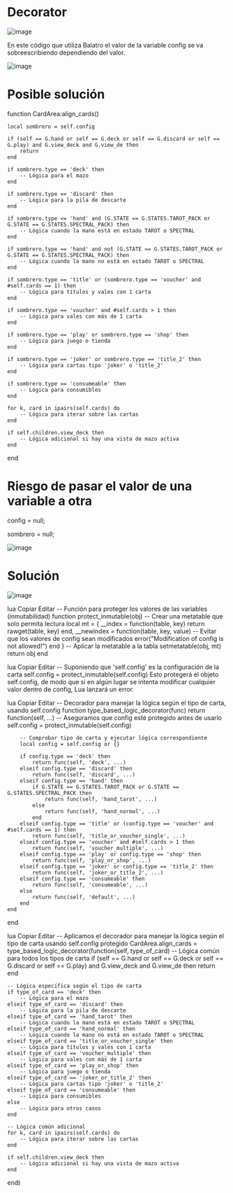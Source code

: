 # Decorator

![image](https://github.com/user-attachments/assets/c58bebc3-7556-4e4a-b356-63eb8960b37f)

En este código que utiliza Balatro el valor de la variable config se va sobreescribiendo dependiendo del valor.


![image](https://github.com/user-attachments/assets/13a8f7f5-eaa4-4d8e-bcfb-be46666ec310)


# Posible solución


function CardArea:align_cards()

    local sombrero = self.config

    if (self == G.hand or self == G.deck or self == G.discard or self == G.play) and G.view_deck and G.view_de then
        return
    end

    if sombrero.type == 'deck' then
        -- Lógica para el mazo
    end

    if sombrero.type == 'discard' then
        -- Lógica para la pila de descarte
    end

    if sombrero.type == 'hand' and (G.STATE == G.STATES.TAROT_PACK or G.STATE == G.STATES.SPECTRAL_PACK) then
        -- Lógica cuando la mano está en estado TAROT o SPECTRAL
    end

    if sombrero.type == 'hand' and not (G.STATE == G.STATES.TAROT_PACK or G.STATE == G.STATES.SPECTRAL_PACK) then
        -- Lógica cuando la mano no está en estado TAROT o SPECTRAL
    end

    if sombrero.type == 'title' or (sombrero.type == 'voucher' and #self.cards == 1) then
        -- Lógica para títulos y vales con 1 carta
    end

    if sombrero.type == 'voucher' and #self.cards > 1 then
        -- Lógica para vales con más de 1 carta
    end

    if sombrero.type == 'play' or sombrero.type == 'shop' then
        -- Lógica para juego o tienda
    end

    if sombrero.type == 'joker' or sombrero.type == 'title_2' then
        -- Lógica para cartas tipo 'joker' o 'title_2'
    end

    if sombrero.type == 'consumeable' then
        -- Lógica para consumibles
    end

    for k, card in ipairs(self.cards) do
        -- Lógica para iterar sobre las cartas
    end

    if self.children.view_deck then
        -- Lógica adicional si hay una vista de mazo activa
    end
end





# Riesgo de pasar el valor de una variable a otra

config = null;

sombrero = null;







![image](https://github.com/user-attachments/assets/468651fa-5b7d-475e-88c7-9fa686c88e75)



# Solución



![image](https://github.com/user-attachments/assets/d07dc35f-d9e9-47a3-86aa-a870b2ec67e9)







lua
Copiar
Editar
-- Función para proteger los valores de las variables (inmutabilidad)
function protect_inmutable(obj)
    -- Crear una metatable que solo permita lectura
    local mt = {
        __index = function(table, key)
            return rawget(table, key)
        end,
        __newindex = function(table, key, value)
            -- Evitar que los valores de config sean modificados
            error("Modification of config is not allowed!")
        end
    }
    -- Aplicar la metatable a la tabla
    setmetatable(obj, mt)
    return obj
end


lua
Copiar
Editar
-- Suponiendo que 'self.config' es la configuración de la carta
self.config = protect_inmutable(self.config)
Esto protegerá el objeto self.config, de modo que si en algún lugar se intenta modificar cualquier valor dentro de config, Lua lanzará un error.



lua
Copiar
Editar
-- Decorador para manejar la lógica según el tipo de carta, usando self.config
function type_based_logic_decorator(func)
    return function(self, ...)
        -- Aseguramos que config esté protegido antes de usarlo
        self.config = protect_inmutable(self.config)

        -- Comprobar tipo de carta y ejecutar lógica correspondiente
        local config = self.config or {}

        if config.type == 'deck' then
            return func(self, 'deck', ...)
        elseif config.type == 'discard' then
            return func(self, 'discard', ...)
        elseif config.type == 'hand' then
            if G.STATE == G.STATES.TAROT_PACK or G.STATE == G.STATES.SPECTRAL_PACK then
                return func(self, 'hand_tarot', ...)
            else
                return func(self, 'hand_normal', ...)
            end
        elseif config.type == 'title' or (config.type == 'voucher' and #self.cards == 1) then
            return func(self, 'title_or_voucher_single', ...)
        elseif config.type == 'voucher' and #self.cards > 1 then
            return func(self, 'voucher_multiple', ...)
        elseif config.type == 'play' or config.type == 'shop' then
            return func(self, 'play_or_shop', ...)
        elseif config.type == 'joker' or config.type == 'title_2' then
            return func(self, 'joker_or_title_2', ...)
        elseif config.type == 'consumeable' then
            return func(self, 'consumeable', ...)
        else
            return func(self, 'default', ...)
        end
    end
end


lua
Copiar
Editar
-- Aplicamos el decorador para manejar la lógica según el tipo de carta usando self.config protegido
CardArea.align_cards = type_based_logic_decorator(function(self, type_of_card)
    -- Lógica común para todos los tipos de carta
    if (self == G.hand or self == G.deck or self == G.discard or self == G.play) and G.view_deck and G.view_de then
        return
    end

    -- Lógica específica según el tipo de carta
    if type_of_card == 'deck' then
        -- Lógica para el mazo
    elseif type_of_card == 'discard' then
        -- Lógica para la pila de descarte
    elseif type_of_card == 'hand_tarot' then
        -- Lógica cuando la mano está en estado TAROT o SPECTRAL
    elseif type_of_card == 'hand_normal' then
        -- Lógica cuando la mano no está en estado TAROT o SPECTRAL
    elseif type_of_card == 'title_or_voucher_single' then
        -- Lógica para títulos y vales con 1 carta
    elseif type_of_card == 'voucher_multiple' then
        -- Lógica para vales con más de 1 carta
    elseif type_of_card == 'play_or_shop' then
        -- Lógica para juego o tienda
    elseif type_of_card == 'joker_or_title_2' then
        -- Lógica para cartas tipo 'joker' o 'title_2'
    elseif type_of_card == 'consumeable' then
        -- Lógica para consumibles
    else
        -- Lógica para otros casos
    end

    -- Lógica común adicional
    for k, card in ipairs(self.cards) do
        -- Lógica para iterar sobre las cartas
    end

    if self.children.view_deck then
        -- Lógica adicional si hay una vista de mazo activa
    end
end)











